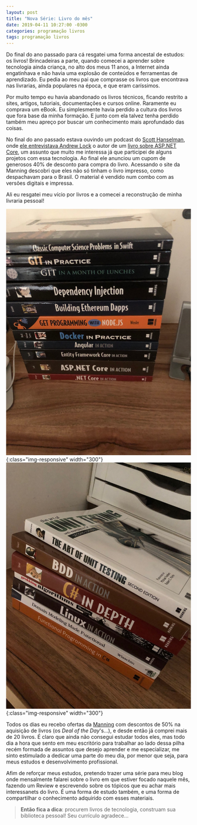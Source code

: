 ```yaml
---
layout: post
title: "Nova Série: Livro do mês"
date: 2019-04-11 10:27:00 -0300
categories: programação livros
tags: programação livros
---
```


Do final do ano passado para cá resgatei uma forma ancestal de estudos: os livros! Brincadeiras a parte, quando comecei a aprender sobre tecnologia ainda criança, no alto dos meus 11 anos, a Internet ainda engatinhava e não havia uma explosão de conteúdos e ferramentas de aprendizado. Eu pedia ao meu pai que comprasse os livros que encontrava nas livrarias, ainda populares na época, e que eram caríssimos.

Por muito tempo eu havia abandonado os livros técnicos, ficando restrito a sites, artigos, tutoriais, documentações e cursos online. Raramente eu comprava um eBook. Eu simplesmente havia perdido a cultura dos livros que fora base da minha formação. E junto com ela talvez tenha perdido também meu apreço por buscar um conhecimento mais aprofundado das coisas.

No final do ano passado estava ouvindo um podcast do [Scott Hanselman](https://www.hanselman.com), onde [ele entrevistava Andrew Lock](https://hanselminutes.com/660/aspnet-core-in-action-with-andrew-lock) o autor de um [livro sobre ASP.NET Core](https://hanselminutes.com/660/aspnet-core-in-action-with-andrew-lock), um assunto que muito me interessa já que participei de alguns projetos com essa tecnologia. Ao final ele anunciou um cupom de generosos 40% de desconto para compra do livro. Acessando o site da Manning descobri que eles não só tinham o livro impresso, como despachavam para o Brasil. O material é vendido num combo com as versões digitais e impressa.

Ali eu resgatei meu vício por livros e a comecei a reconstrução de minha livraria pessoal!

![](/assets/images/books01.jpg){:class="img-responsive" width="300"}
![](/assets/images/books02.jpg){:class="img-responsive" width="300"}

Todos os dias eu recebo ofertas da [Manning](https://www.manning.com) com descontos de 50% na aquisição de livros (os _Deal of the Day_'s...), e desde então já comprei mais de 20 livros. É claro que ainda não consegui estudar todos eles, mas todo dia a hora que sento em meu escritório para trabalhar ao lado dessa pilha recém formada de assuntos que desejo aprender e me especializar, me sinto estimulado a dedicar uma parte do meu dia, por menor que seja, para meus estudos e desenvolvimento profissional.

Afim de reforçar meus estudos, pretendo trazer uma série para meu blog onde mensalmente falarei sobre o livro em que estiver focado naquele mês, fazendo um Review e escrevendo sobre os tópicos que eu achar mais interessanets do livro. É uma forma de estudo também, e uma forma de compartilhar o conhecimento adquirido com esses materiais.

>**Então fica a dica**: procurem livros de tecnologia, construam sua biblioteca pessoal! Seu currículo agradece...